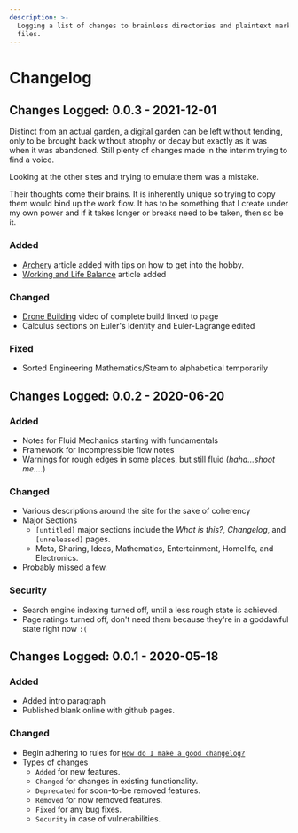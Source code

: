 ```yaml
---
description: >-
  Logging a list of changes to brainless directories and plaintext markdown
  files.
---
```


# Changelog

## Changes Logged: 0.0.3 - 2021-12-01

Distinct from an actual garden, a digital garden can be left without tending, only to be brought back without atrophy or decay but exactly as it was when it was abandoned. Still plenty of changes made in the interim trying to find a voice.&#x20;

Looking at the other sites and trying to emulate them was a mistake.

Their thoughts come their brains. It is inherently unique so trying to copy them would bind up the work flow. It has to be something that I create under my own power and if it takes longer or breaks need to be taken, then so be it.   &#x20;

### Added

* [Archery](thoughts/archery.md) article added with tips on how to get into the hobby.&#x20;
* [Working and Life Balance](thoughts/working-and-life-balance.md) article added &#x20;

### Changed

* [Drone Building](meta/research/drone.md) video of complete build linked to page &#x20;
* Calculus sections on Euler's Identity and Euler-Lagrange edited&#x20;

### Fixed

* Sorted Engineering Mathematics/Steam to alphabetical temporarily&#x20;

## Changes Logged: 0.0.2 - 2020-06-20

### Added

* Notes for Fluid Mechanics starting with fundamentals&#x20;
* Framework for Incompressible flow notes
* Warnings for rough edges in some places, but still fluid (_haha...shoot me...._)

### Changed

* Various descriptions around the site for the sake of coherency
* Major Sections&#x20;
  * `[untitled]` major sections include the _What is this?_, _Changelog_, and `[unreleased]` pages.&#x20;
  * Meta, Sharing, Ideas, Mathematics, Entertainment, Homelife, and Electronics.&#x20;
* Probably missed a few.&#x20;

### Security

* Search engine indexing turned off, until a less rough state is achieved.&#x20;
* Page ratings turned off, don't need them because they're in a goddawful state right now `:(`



## Changes Logged: 0.0.1 - 2020-05-18

### Added

* Added intro paragraph&#x20;
* Published blank online with github pages.

### Changed

* Begin adhering to rules  for [`How do I make a good changelog?`](https://keepachangelog.com/en/1.0.0/)
* Types of changes
  * `Added` for new features.
  * `Changed` for changes in existing functionality.
  * `Deprecated` for soon-to-be removed features.
  * `Removed` for now removed features.
  * `Fixed` for any bug fixes.
  * `Security` in case of vulnerabilities.

